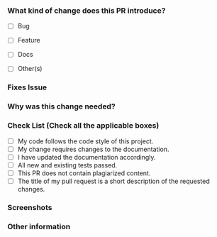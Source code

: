 ### What kind of change does this PR introduce? <!-- Mark The Boxes -->

- [ ] Bug
- [ ] Feature
- [ ] Docs
- [ ] Other(s)


<!-- If your PR fixes an open issue, use `Closes #999` to link your PR with the issue. #999 stands for the issue number you are fixing -->

### Fixes Issue

<!-- Remove this section if not applicable -->

<!-- Example: Closes #31 -->

### Why was this change needed?

<!-- Explain all the changes in the PR and tell what is the use of this change. -->

<!-- Mark all the applicable boxes. To mark the box as done follow the following conventions -->
<!--
[x] - Correct; marked as done
[X] - Correct; marked as done
[ ] - Not correct; marked as **not** done
-->

### Check List (Check all the applicable boxes) <!-- Follow the above conventions to check the box -->

- [ ] My code follows the code style of this project.
- [ ] My change requires changes to the documentation.
- [ ] I have updated the documentation accordingly.
- [ ] All new and existing tests passed.
- [ ] This PR does not contain plagiarized content.
- [ ] The title of my pull request is a short description of the requested changes.

### Screenshots

<!-- Add all the screenshots which support your changes -->

### Other information

<!-- Add notes or any other information here -->
